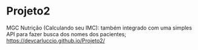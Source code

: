 # Projeto2
 MGC Nutrição (Calculando seu IMC): também integrado com uma simples API para fazer busca dos nomes dos pacientes;
https://devcarluccio.github.io/Projeto2/

